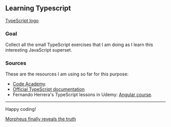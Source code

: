 ## Learning Typescript

[TypeScript logo](https://www.pinterest.es/pin/386465211779488536/)

### Goal
Collect all the small TypeScript exercises that I am doing as I learn this interesting JavaScript superset. 

### Sources
These are the resources I am using so far for this purpose:
- [Code Academy](https://www.codecademy.com/learn/learn-typescript).
- [Official TypeScript documentation](https://www.typescriptlang.org/docs/)
- Fernando Herrera's TypeScript lessons in Udemy: [Angular course](https://www.udemy.com/course/angular-fernando-herrera/).

---
Happy coding!

[Morpheus finally reveals the truth](https://www.pinterest.es/pin/386465211779488715/)